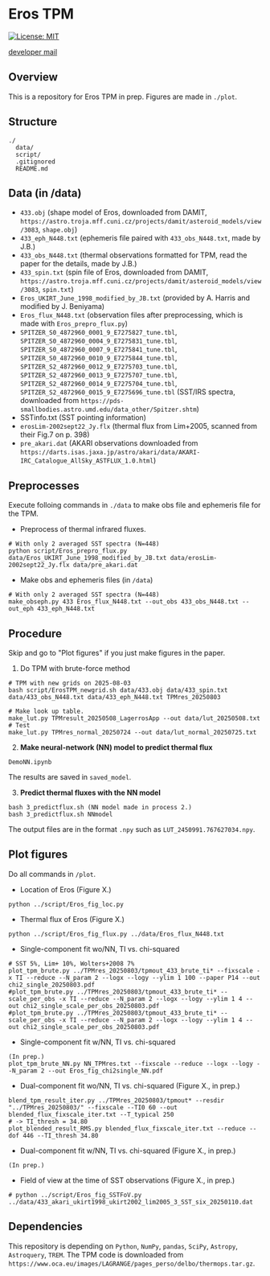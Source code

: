 # Eros TPM
[![License: MIT](https://img.shields.io/badge/License-MIT-yellow.svg)](https://opensource.org/licenses/MIT)

[developer mail](mailto:jbeniyama@oca.eu)

## Overview
This is a repository for Eros TPM in prep.
Figures are made in `./plot`.

## Structure 
```
./
  data/
  script/
  .gitignored
  README.md
```

## Data (in /data)
* `433.obj` (shape model of Eros, downloaded from DAMIT, `https://astro.troja.mff.cuni.cz/projects/damit/asteroid_models/view/3083`, `shape.obj`)
* `433_eph_N448.txt` (ephemeris file paired with `433_obs_N448.txt`, made by J.B.)
* `433_obs_N448.txt` (thermal observations formatted for TPM, read the paper for the details, made by J.B.)
* `433_spin.txt` (spin file of Eros, downloaded from DAMIT, `https://astro.troja.mff.cuni.cz/projects/damit/asteroid_models/view/3083`, `spin.txt`)
* `Eros_UKIRT_June_1998_modified_by_JB.txt` (provided by A. Harris and modified by J. Beniyama)
* `Eros_flux_N448.txt` (observation files after preprocessing, which is made with `Eros_prepro_flux.py`)
* `SPITZER_S0_4872960_0001_9_E7275827_tune.tbl`, `SPITZER_S0_4872960_0004_9_E7275831_tune.tbl`,
  `SPITZER_S0_4872960_0007_9_E7275841_tune.tbl`, `SPITZER_S0_4872960_0010_9_E7275844_tune.tbl`,
  `SPITZER_S2_4872960_0012_9_E7275703_tune.tbl`, `SPITZER_S2_4872960_0013_9_E7275707_tune.tbl`,
  `SPITZER_S2_4872960_0014_9_E7275704_tune.tbl`, `SPITZER_S2_4872960_0015_9_E7275696_tune.tbl`
  (SST/IRS spectra, downloaded from `https://pds-smallbodies.astro.umd.edu/data_other/Spitzer.shtm`)
* SSTinfo.txt (SST pointing information)
* `erosLim-2002sept22_Jy.flx` (thermal flux from Lim+2005, scanned from their Fig.7 on p. 398)
* `pre_akari.dat` (AKARI observations downloaded from `https://darts.isas.jaxa.jp/astro/akari/data/AKARI-IRC_Catalogue_AllSky_ASTFLUX_1.0.html`)

## Preprocesses
Execute folloing commands in `./data` to make obs file and ephemeris file for the TPM.

- Preprocess of thermal infrared fluxes.
``` 
# With only 2 averaged SST spectra (N=448)
python script/Eros_prepro_flux.py data/Eros_UKIRT_June_1998_modified_by_JB.txt data/erosLim-2002sept22_Jy.flx data/pre_akari.dat
``` 

- Make obs and ephemeris files (in `/data`)
```
# With only 2 averaged SST spectra (N=448)
make_obseph.py 433 Eros_flux_N448.txt --out_obs 433_obs_N448.txt --out_eph 433_eph_N448.txt
```

## Procedure
Skip and go to "Plot figures" if you just make figures in the paper.

1. Do TPM with brute-force method
```
# TPM with new grids on 2025-08-03
bash script/ErosTPM_newgrid.sh data/433.obj data/433_spin.txt data/433_obs_N448.txt data/433_eph_N448.txt TPMres_20250803
```

```
# Make look up table.
make_lut.py TPMresult_20250508_LagerrosApp --out data/lut_20250508.txt
# Test
make_lut.py TPMres_normal_20250724 --out data/lut_normal_20250725.txt
```

2. **Make neural-network (NN) model to predict thermal flux**
```
DemoNN.ipynb
```
The results are saved in `saved_model`.

3. **Predict thermal fluxes with the NN model**
```
bash 3_predictflux.sh (NN model made in process 2.)
bash 3_predictflux.sh NNmodel
```
The output files are in the format `.npy` such as `LUT_2450991.767627034.npy`.


## Plot figures
Do all commands in `/plot`.

- Location of Eros (Figure X.)
``` 
python ../script/Eros_fig_loc.py
```

- Thermal flux of Eros (Figure X.)
``` 
python ../script/Eros_fig_flux.py ../data/Eros_flux_N448.txt
```

- Single-component fit wo/NN, TI vs. chi-squared 
```
# SST 5%, Lim+ 10%, Wolters+2008 7%
plot_tpm_brute.py ../TPMres_20250803/tpmout_433_brute_ti* --fixscale -x TI --reduce --N_param 2 --logx --logy --ylim 1 100 --paper P14 --out chi2_single_20250803.pdf
#plot_tpm_brute.py ../TPMres_20250803/tpmout_433_brute_ti* --scale_per_obs -x TI --reduce --N_param 2 --logx --logy --ylim 1 4 --out chi2_single_scale_per_obs_20250803.pdf
#plot_tpm_brute.py ../TPMres_20250803/tpmout_433_brute_ti* --scale_per_obs -x TI --reduce --N_param 2 --logx --logy --ylim 1 4 --out chi2_single_scale_per_obs_20250803.pdf
```

- Single-component fit w/NN, TI vs. chi-squared 
```
(In prep.)
plot_tpm_brute_NN.py NN_TPMres.txt --fixscale --reduce --logx --logy --N_param 2 --out Eros_fig_chi2single_NN.pdf
```

- Dual-component fit wo/NN, TI vs. chi-squared (Figure X., in prep.)
```
blend_tpm_result_iter.py ../TPMres_20250803/tpmout* --resdir "../TPMres_20250803/" --fixscale --TI0 60 --out blended_flux_fixscale_iter.txt --T_typical 250
# -> TI_thresh = 34.80
plot_blended_result_RMS.py blended_flux_fixscale_iter.txt --reduce --dof 446 --TI_thresh 34.80
```
- Dual-component fit w/NN, TI vs. chi-squared (Figure X., in prep.)
```
(In prep.)
```

- Field of view at the time of SST observations (Figure X., in prep.)
```
# python ../script/Eros_fig_SSTFoV.py ../data/433_akari_ukirt1998_ukirt2002_lim2005_3_SST_six_20250110.dat
``` 

## Dependencies
This repository is depending on `Python`, `NumPy`, `pandas`, `SciPy`, `Astropy`, `Astroquery`, `TREM`.
The TPM code is downloaded from `https://www.oca.eu/images/LAGRANGE/pages_perso/delbo/thermops.tar.gz`.

